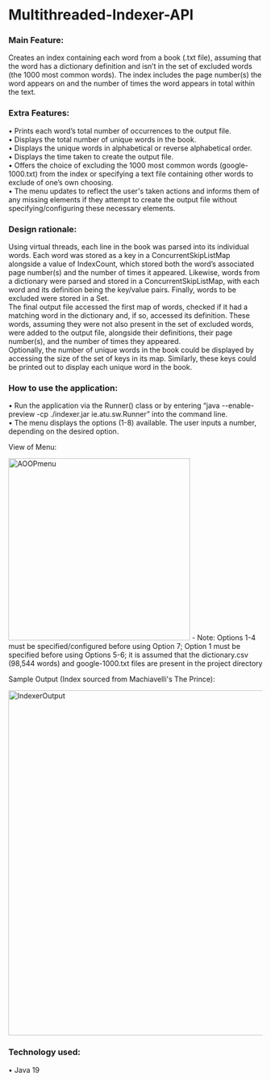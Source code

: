 # Multithreaded-Indexer-API

### Main Feature:  
Creates an index containing each word from a book (.txt file), assuming that the word has a dictionary definition and isn’t in the set of excluded words (the 1000 most common words). The index includes the page number(s) the word appears on and the number of times the word appears in total within the text.  

### Extra Features:  
• Prints each word’s total number of occurrences to the output file.  
• Displays the total number of unique words in the book.  
• Displays the unique words in alphabetical or reverse alphabetical order.  
• Displays the time taken to create the output file.  
• Offers the choice of excluding the 1000 most common words (google-1000.txt) from the index or specifying a text file containing other words to exclude of one’s own choosing.  
• The menu updates to reflect the user's taken actions and informs them of any missing elements if they attempt to create the output file without specifying/configuring these necessary elements.  

### Design rationale:  
Using virtual threads, each line in the book was parsed into its individual words. Each word was stored as a key in a ConcurrentSkipListMap alongside a value of IndexCount, which stored both the word’s associated page number(s) and the number of times it appeared. Likewise, words from a dictionary were parsed and stored in a ConcurrentSkipListMap, with each word and its definition being the key/value pairs. Finally, words to be excluded were stored in a Set.  
The final output file accessed the first map of words, checked if it had a matching word in the dictionary and, if so, accessed its definition. These words, assuming they were not also present in the set of excluded words, were added to the output file, alongside their definitions, their page number(s), and the number of times they appeared.  
Optionally, the number of unique words in the book could be displayed by accessing the size of the set of keys in its map. Similarly, these keys could be printed out to display each unique word in the book.

### How to use the application:  
• Run the application via the Runner() class or by entering “java --enable-preview -cp ./indexer.jar ie.atu.sw.Runner” into the command line.  
• The menu displays the options (1-8) available. The user inputs a number, depending on the desired option.   

View of Menu:   

<img width="360" alt="AOOPmenu" src="https://user-images.githubusercontent.com/124048714/216377411-3cfe6cd1-39a8-4467-8dbb-37c386339dc1.png">
- Note: Options 1-4 must be specified/configured before using Option 7; Option 1 must be specified before using Options 5-6; it is assumed that the dictionary.csv (98,544 words) and google-1000.txt files are present in the project directory  
 

  
  
Sample Output (Index sourced from Machiavelli's The Prince):  

<img width="682" alt="IndexerOutput" src="https://user-images.githubusercontent.com/124048714/217574799-1ed8ab6f-1ea3-431a-a9f4-a73490539e64.png">

### Technology used:
• Java 19
